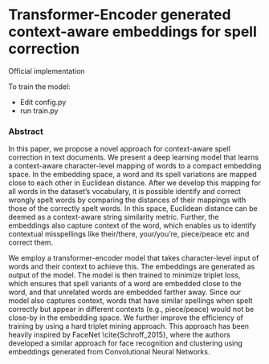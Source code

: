 # Transformer-Encoder generated context-aware embeddings for  spell correction

Official implementation

To train the model:
- Edit config.py
- run train.py


### Abstract
In this paper, we propose a novel approach for context-aware spell correction in text documents. We present a deep learning model that learns a context-aware character-level mapping of words to a compact embedding space. In the embedding space, a word and its spell variations are mapped close to each other in Euclidean distance. After we develop this mapping for all words in the dataset’s vocabulary, it is possible identify and correct wrongly spelt words by comparing the distances of their mappings with those of the correctly spelt words. In this space, Euclidean distance can be deemed as a context-aware string similarity metric. Further, the embeddings also capture context of the word, which enables us to identify contextual misspellings like their/there, your/you’re, piece/peace etc and correct them.

We employ a transformer-encoder model that takes character-level input of words and their context to achieve this. The embeddings are generated as output of the model. The model is then trained to minimize triplet loss, which ensures that spell variants of a word are embedded close to the word, and that unrelated words are embedded farther away. Since our model also captures context, words that have similar spellings when spelt correctly but appear in different contexts (e.g., piece/peace) would not be close-by in the embedding space. We further improve the efficiency of training by using a hard triplet mining approach. This approach has been heavily inspired by FaceNet \cite{Schroff_2015}, where the authors developed a similar approach for face recognition and clustering using embeddings generated from Convolutional Neural Networks.

